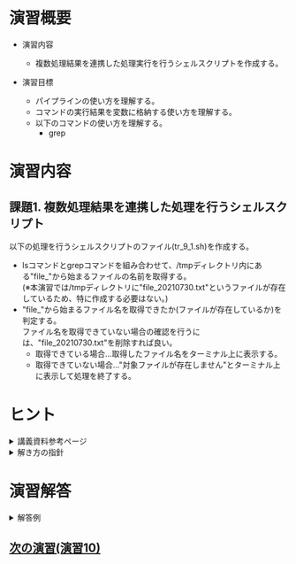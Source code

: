 # 演習概要
- 演習内容
  - 複数処理結果を連携した処理実行を行うシェルスクリプトを作成する。

- 演習目標
  - パイプラインの使い方を理解する。
  - コマンドの実行結果を変数に格納する使い方を理解する。
  - 以下のコマンドの使い方を理解する。
    - grep

# 演習内容

## 課題1. 複数処理結果を連携した処理を行うシェルスクリプト

以下の処理を行うシェルスクリプトのファイル(tr_9_1.sh)を作成する。  
  - lsコマンドとgrepコマンドを組み合わせて、/tmpディレクトリ内にある"file_"から始まるファイルの名前を取得する。  
    (※本演習では/tmpディレクトリに"file_20210730.txt"というファイルが存在しているため、特に作成する必要はない。)
  - "file_"から始まるファイル名を取得できたか(ファイルが存在しているか)を判定する。  
    ファイル名を取得できていない場合の確認を行うには、"file_20210730.txt"を削除すれば良い。
     - 取得できている場合…取得したファイル名をターミナル上に表示する。
     - 取得できていない場合…"対象ファイルが存在しません"とターミナル上に表示して処理を終了する。

# ヒント
<details><summary>講義資料参考ページ</summary><div>

- メタキャラクタ
  - p47～49
</div></details>

<details><summary>解き方の指針</summary><div>

-  シェルスクリプトで使用する判定のやり方は演習8と同じ。  
   本課題では、判定対象の文字列としてコマンドの実行結果を利用する  
</div></details>

# 演習解答  

<details><summary>解答例</summary><div>

## 課題1. 複数処理結果を連携した処理を行うシェルスクリプト  解答例  
シェルスクリプトファイル"tr_9_1.sh"をエディタから作成し、下記の内容を書き込む。  

``` sh
#!/bin/bash

filename=`ls /tmp | grep file_`
if [ -z $filename  ] ; then
  echo "対象ファイルが存在しません"
  exit 1
else
  echo $filename
fi
```
<details><summary>課題1のシェルスクリプトの内容解説</summary><div>

- filename=`ls /tmp | grep file_`
   - ``の中にコマンドを入れることで実行結果を取得できる。ここでは取得した実行結果を変数"filename"に格納している。講義資料p49を参照。
   - `|`を使用することでコマンドの出力結果を次のコマンドの入力につないで処理ができる。ここだと、`ls /tmp`で得られた結果(/tmpディレクトリ内にあるファイル一覧)を次のコマンドである`grep file_`にわたすことで、/tmpにあるファイルのうち、"file_"という名前が含まれているものだけを取り出している。講義資料p48を参照。

</div></details>

tr_9_1.shを実行する。  

```
bash tr_9_1.sh
```

下記のように表示されることを確認。  

```
file_20210730.txt
```

ファイルが存在しない場合の処理を確認するために、下記コマンドを実行して対象ファイルを削除する。  

```
rm /tmp/file_20210730.txt
```

tr_9_1.shを実行する。  

```
bash tr_9_1.sh
```

下記のように表示されることを確認。  

```
対象ファイルが存在しません
```

</div></details>

## [次の演習(演習10)](./演習10.md)